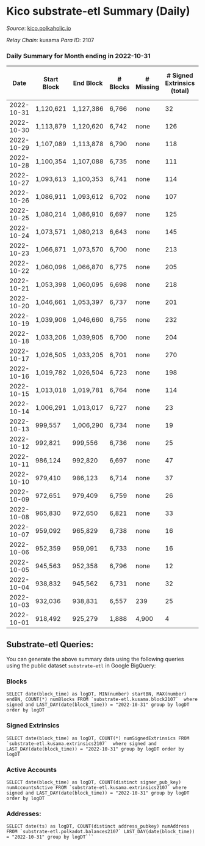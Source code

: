 # Kico substrate-etl Summary (Daily)

_Source_: [kico.polkaholic.io](https://kico.polkaholic.io)

*Relay Chain*: kusama
*Para ID*: 2107



### Daily Summary for Month ending in 2022-10-31


| Date | Start Block | End Block | # Blocks | # Missing | # Signed Extrinsics (total) | # Active Accounts | # Addresses with Balances | # Events | # Transfers | # XCM Transfers In | # XCM Transfers Out |
| ---- | ----------- | --------- | -------- | --------- | --------------------------- | ----------------- | ------------------------- | -------- | ----------- | ------------------ | ------------------- |
| 2022-10-31 | 1,120,621 | 1,127,386 | 6,766 | none | 32 | 9 |  | 47,556 | 31  |   |   |
| 2022-10-30 | 1,113,879 | 1,120,620 | 6,742 | none | 126 | 11 |  | 47,808 | 44  | 1 ($256.34) | 2 ($260.00) |
| 2022-10-29 | 1,107,089 | 1,113,878 | 6,790 | none | 118 | 9 |  | 48,075 | 33  |   |   |
| 2022-10-28 | 1,100,354 | 1,107,088 | 6,735 | none | 111 | 6 |  | 47,635 | 20  |   |   |
| 2022-10-27 | 1,093,613 | 1,100,353 | 6,741 | none | 114 | 11 |  | 47,712 | 26  | 2 ($897.16) | 2 ($215.92) |
| 2022-10-26 | 1,086,911 | 1,093,612 | 6,702 | none | 107 | 6 |  | 47,388 | 15  |   |   |
| 2022-10-25 | 1,080,214 | 1,086,910 | 6,697 | none | 125 | 12 |  | 47,438 | 38  |   |   |
| 2022-10-24 | 1,073,571 | 1,080,213 | 6,643 | none | 145 | 15 |  | 47,243 | 60  | 2 ($692.28) | 7 ($1,670.15) |
| 2022-10-23 | 1,066,871 | 1,073,570 | 6,700 | none | 213 | 11 |  | 47,812 | 29  |   | 1 ($169.35) |
| 2022-10-22 | 1,060,096 | 1,066,870 | 6,775 | none | 205 | 9 |  | 48,306 | 22  | 1 ($361.52) | 1 ($392.75) |
| 2022-10-21 | 1,053,398 | 1,060,095 | 6,698 | none | 218 | 11 |  | 47,864 | 37  | 2 ($419.34) | 1 ($434.43) |
| 2022-10-20 | 1,046,661 | 1,053,397 | 6,737 | none | 201 | 11 |  | 48,003 | 16  |   |   |
| 2022-10-19 | 1,039,906 | 1,046,660 | 6,755 | none | 232 | 17 |  | 48,364 | 64  |   | 2 ($75.69) |
| 2022-10-18 | 1,033,206 | 1,039,905 | 6,700 | none | 204 | 8 |  | 47,784 | 24  |   |   |
| 2022-10-17 | 1,026,505 | 1,033,205 | 6,701 | none | 270 | 14 |  | 48,092 | 42  |   | 2 ($872.11) |
| 2022-10-16 | 1,019,782 | 1,026,504 | 6,723 | none | 198 | 7 |  | 47,884 | 10  | 2 ($468.89) |   |
| 2022-10-15 | 1,013,018 | 1,019,781 | 6,764 | none | 114 | 13 |  | 47,903 | 37  |   | 2 ($68.85) |
| 2022-10-14 | 1,006,291 | 1,013,017 | 6,727 | none | 23 | 8 |  | 47,240 | 29  |   |   |
| 2022-10-13 | 999,557 | 1,006,290 | 6,734 | none | 19 | 7 |  | 47,267 | 19  | 1 ($327.57) | 4 ($718.03) |
| 2022-10-12 | 992,821 | 999,556 | 6,736 | none | 25 | 8 |  | 47,327 | 31  |   |   |
| 2022-10-11 | 986,124 | 992,820 | 6,697 | none | 47 | 20 |  | 47,142 | 48  |   | 3 ($2,561.21) |
| 2022-10-10 | 979,410 | 986,123 | 6,714 | none | 37 | 8 |  | 47,186 | 28  |   | 2 ($170.99) |
| 2022-10-09 | 972,651 | 979,409 | 6,759 | none | 26 | 8 |  | 47,512 | 37  |   |   |
| 2022-10-08 | 965,830 | 972,650 | 6,821 | none | 33 | 10 |  | 47,990 | 45  |   |   |
| 2022-10-07 | 959,092 | 965,829 | 6,738 | none | 16 | 7 |  | 47,265 | 15  |   |   |
| 2022-10-06 | 952,359 | 959,091 | 6,733 | none | 16 | 6 |  | 47,254 | 21  |   |   |
| 2022-10-05 | 945,563 | 952,358 | 6,796 | none | 12 | 7 |  | 47,651 | 11  |   |   |
| 2022-10-04 | 938,832 | 945,562 | 6,731 | none | 32 | 9 |  | 47,361 | 47  |   |   |
| 2022-10-03 | 932,036 | 938,831 | 6,557 | 239 | 25 | 8 |  | 46,069 | 35  |   |   |
| 2022-10-01 | 918,492 | 925,279 | 1,888 | 4,900 | 4 | 1 |  | 13,228 | 6  |   |   |

## Substrate-etl Queries:
You can generate the above summary data using the following queries using the public dataset `substrate-etl` in Google BigQuery:


### Blocks
```
SELECT date(block_time) as logDT, MIN(number) startBN, MAX(number) endBN, COUNT(*) numBlocks FROM `substrate-etl.kusama.block2107`  where signed and LAST_DAY(date(block_time)) = "2022-10-31" group by logDT order by logDT
```


### Signed Extrinsics
```
SELECT date(block_time) as logDT, COUNT(*) numSignedExtrinsics FROM `substrate-etl.kusama.extrinsics2107`  where signed and LAST_DAY(date(block_time)) = "2022-10-31" group by logDT order by logDT
```


### Active Accounts
```
SELECT date(block_time) as logDT, COUNT(distinct signer_pub_key) numAccountsActive FROM `substrate-etl.kusama.extrinsics2107` where signed and LAST_DAY(date(block_time)) = "2022-10-31" group by logDT order by logDT
```


### Addresses:
```
SELECT date(ts) as logDT, COUNT(distinct address_pubkey) numAddress FROM `substrate-etl.polkadot.balances2107` LAST_DAY(date(block_time)) = "2022-10-31" group by logDT```


